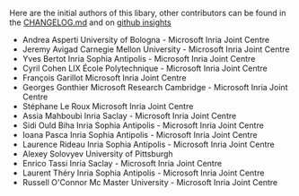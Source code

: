 Here are the initial authors of this libary, other contributors can be found in
the [CHANGELOG.md](https://github.com/math-comp/math-comp/blob/master/CONTRIBUTING.md)
and on [github insights](https://github.com/math-comp/math-comp/graphs/contributors)

- Andrea Asperti      University of Bologna - Microsoft Inria Joint Centre
- Jeremy Avigad       Carnegie Mellon University - Microsoft Inria Joint Centre
- Yves Bertot         Inria Sophia Antipolis - Microsoft Inria Joint Centre
- Cyril Cohen         LIX École Polytechnique - Microsoft Inria Joint Centre  	
- François Garillot   Microsoft Inria Joint Centre
- Georges Gonthier    Microsoft Research Cambridge - Microsoft Inria Joint Centre
- Stéphane Le Roux    Microsoft Inria Joint Centre
- Assia Mahboubi      Inria Saclay - Microsoft Inria Joint Centre
- Sidi Ould Biha      Inria Sophia Antipolis - Microsoft Inria Joint Centre
- Ioana Pasca         Inria Sophia Antipolis - Microsoft Inria Joint Centre
- Laurence Rideau     Inria Sophia Antipolis - Microsoft Inria Joint Centre
- Alexey Solovyev     University of Pittsburgh
- Enrico Tassi        Inria Saclay - Microsoft Inria Joint Centre
- Laurent Théry       Inria Sophia Antipolis - Microsoft Inria Joint Centre
- Russell O'Connor    Mc Master University - Microsoft Inria Joint Centre
